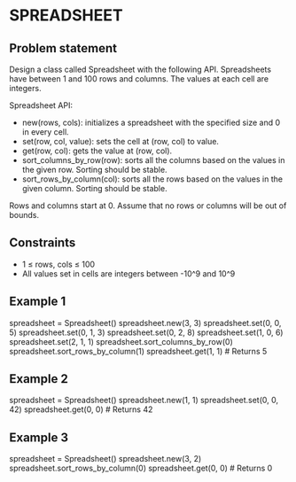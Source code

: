 # SPREADSHEET

## Problem statement

Design a class called Spreadsheet with the following API. Spreadsheets have between 1 and 100 rows and columns. The
values at each cell are integers.

Spreadsheet API:

- new(rows, cols): initializes a spreadsheet with the specified size and 0 in every cell.
- set(row, col, value): sets the cell at (row, col) to value.
- get(row, col): gets the value at (row, col).
- sort_columns_by_row(row): sorts all the columns based on the values in the given row. Sorting should be stable.
- sort_rows_by_column(col): sorts all the rows based on the values in the given column. Sorting should be stable.

Rows and columns start at 0. Assume that no rows or columns will be out of bounds.

## Constraints

- 1 ≤ rows, cols ≤ 100
- All values set in cells are integers between -10^9 and 10^9

## Example 1

spreadsheet = Spreadsheet()
spreadsheet.new(3, 3)
spreadsheet.set(0, 0, 5)
spreadsheet.set(0, 1, 3)
spreadsheet.set(0, 2, 8)
spreadsheet.set(1, 0, 6)
spreadsheet.set(2, 1, 1)
spreadsheet.sort_columns_by_row(0)
spreadsheet.sort_rows_by_column(1)
spreadsheet.get(1, 1)  # Returns 5

## Example 2

spreadsheet = Spreadsheet()
spreadsheet.new(1, 1)
spreadsheet.set(0, 0, 42)
spreadsheet.get(0, 0)  # Returns 42

## Example 3

spreadsheet = Spreadsheet()
spreadsheet.new(3, 2)
spreadsheet.sort_rows_by_column(0)
spreadsheet.get(0, 0)  # Returns 0